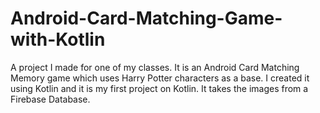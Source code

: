 # Android-Card-Matching-Game-with-Kotlin
A project I made for one of my classes. It is an Android Card Matching Memory game which uses Harry Potter characters as a base. I created it using Kotlin and it 
is my first project on Kotlin. It takes the images from a Firebase Database. 
